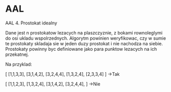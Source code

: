 # AAL
AAL 4. Prostokat idealny

Dane jest n prostokatow lezacych na plaszczyznie, z bokami rownoleglymi do osi ukladu
wspolrzednych. Algorytm powinien weryfikowac, czy w sumie te prostokaty skladaja sie w jeden duzy
prostokat i nie nachodza na siebie. Prostokaty powinny byc definiowane jako para punktow lezacych
na ich przekatnej.

Na przyklad:

[ [1,1,3,3], [3,1,4,2], [3,2,4,4], [1,3,2,4], [2,3,3,4] ] ->Tak

[ [1,1,2,3], [1,3,2,4], [3,1,4,2], [3,2,4,4], ] ->Nie

